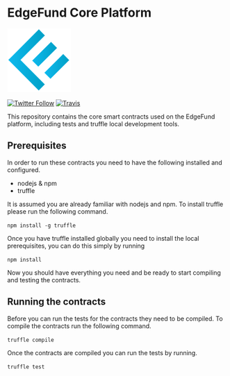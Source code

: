 # EdgeFund Core Platform

![logo](/assets/edgefund.png "EdgeFundLogo")

[![Twitter Follow](https://img.shields.io/twitter/follow/edgefundteam.svg?style=social&label=Follow)](https://www.twitter.com/edgefundteam)
[![Travis](https://img.shields.io/travis/edgefund/edgefund-core.svg)](https://travis-ci.org/edgefund/edgefund-core)

This repository contains the core smart contracts used on the EdgeFund platform, including tests and truffle local development tools.

## Prerequisites

In order to run these contracts you need to have the following installed and configured.

* nodejs & npm
* truffle

It is assumed you are already familiar with nodejs and npm.  To install truffle please run the following command.

`npm install -g truffle`

Once you have truffle installed globally you need to install the local prerequisites, you can do this simply by running

`npm install`

Now you should have everything you need and be ready to start compiling and testing the contracts.

## Running the contracts

Before you can run the tests for the contracts they need to be compiled. To compile the contracts run the following command.

`truffle compile`

Once the contracts are compiled you can run the tests by running.

`truffle test`

